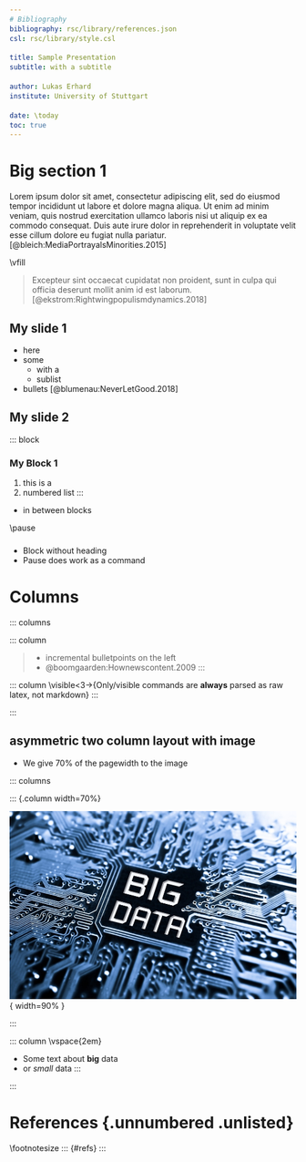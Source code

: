 ```yaml
---
# Bibliography
bibliography: rsc/library/references.json
csl: rsc/library/style.csl

title: Sample Presentation
subtitle: with a subtitle

author: Lukas Erhard
institute: University of Stuttgart

date: \today
toc: true
---
```


# Big section 1

Lorem ipsum dolor sit amet, consectetur adipiscing elit, sed do eiusmod tempor incididunt ut labore et dolore magna aliqua. Ut enim ad minim veniam, quis nostrud exercitation ullamco laboris nisi ut aliquip ex ea commodo consequat. Duis aute irure dolor in reprehenderit in voluptate velit esse cillum dolore eu fugiat nulla pariatur. [@bleich:MediaPortrayalsMinorities.2015]

\vfill

> Excepteur sint occaecat cupidatat non proident, sunt in culpa qui officia deserunt mollit anim id est laborum. [@ekstrom:Rightwingpopulismdynamics.2018]

## My slide 1
- here
- some
    - with a
    - sublist
- bullets [@blumenau:NeverLetGood.2018]

## My slide 2

<!--arbitrary div necessary to be able to close a block-->
::: block
### My Block 1
1. this is a
2. numbered list
:::

- in between blocks

\pause

### 
- Block without heading
- Pause does work as a command


# Columns

::: columns

::: column
> - incremental bulletpoints on the left
> - @boomgaarden:Hownewscontent.2009
:::

::: column
\visible<3->{Only/visible commands are **always** parsed as raw latex, not markdown}
:::

:::

## asymmetric two column layout with image
- We give 70% of the pagewidth to the image

::: columns

::: {.column width=70%}

![&nbsp;](rsc/img/big_data.jpg){ width=90% }

:::

::: column
\vspace{2em}
- Some text about **big** data
- or _small_ data
:::

:::

# References {.unnumbered .unlisted}
<!-- if references are too many, add .allowframebramebreak in the {} above to allow multiple slides of refs.-->
\footnotesize
::: {#refs}
:::
